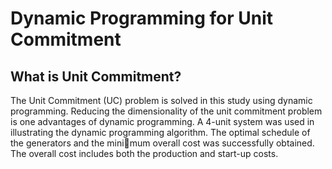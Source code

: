 # Dynamic Programming for Unit Commitment

## What is Unit Commitment?
The Unit Commitment (UC) problem is solved in this study using dynamic programming. Reducing the dimensionality of the unit commitment problem is one advantages of dynamic programming.
A 4-unit system was used in illustrating the dynamic programming algorithm. The optimal schedule of the generators and the minimum overall cost was successfully obtained. The overall cost includes both the production and start-up costs.
